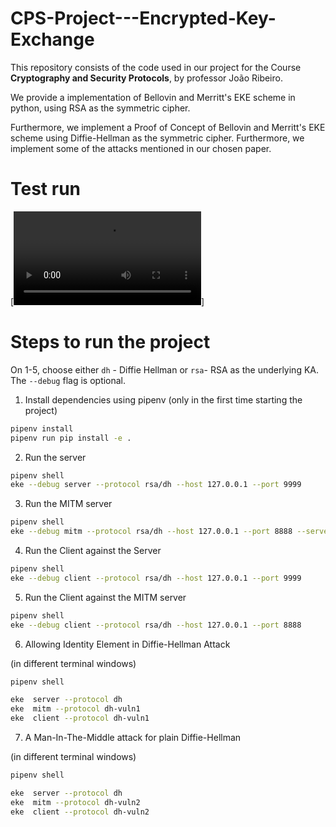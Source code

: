 # CPS-Project---Encrypted-Key-Exchange

This repository consists of the code used in our project for the Course **Cryptography and Security Protocols**, by professor João Ribeiro. 

We provide a implementation of Bellovin and Merritt's EKE scheme in python, using RSA as the symmetric cipher.

Furthermore, we implement a Proof of Concept of Bellovin and Merritt's EKE scheme using Diffie-Hellman as the symmetric cipher. Furthermore, we implement some of the attacks mentioned in our chosen paper.

# Test run

[![Proof of Concept](./poc.mp4)]

# Steps to run the project

On 1-5, choose either `dh` - Diffie Hellman or `rsa`- RSA as the underlying KA. The `--debug` flag is optional.

1. Install dependencies using pipenv (only in the first time starting the project)

```bash
pipenv install
pipenv run pip install -e .
```

2. Run the server

```bash
pipenv shell
eke --debug server --protocol rsa/dh --host 127.0.0.1 --port 9999
```

3. Run the MITM server

```bash
pipenv shell
eke --debug mitm --protocol rsa/dh --host 127.0.0.1 --port 8888 --server-host 127.0.0.1 --server-port 9999
```

4. Run the Client against the Server

```bash
pipenv shell
eke --debug client --protocol rsa/dh --host 127.0.0.1 --port 9999
```

5. Run the Client against the MITM server

```bash
pipenv shell
eke --debug client --protocol rsa/dh --host 127.0.0.1 --port 8888
```

6. Allowing Identity Element in Diffie-Hellman Attack

(in different terminal windows)

```bash
pipenv shell

eke  server --protocol dh
eke  mitm --protocol dh-vuln1
eke  client --protocol dh-vuln1

```

7. A Man-In-The-Middle attack for plain Diffie-Hellman

(in different terminal windows)

```bash
pipenv shell

eke  server --protocol dh
eke  mitm --protocol dh-vuln2
eke  client --protocol dh-vuln2

```